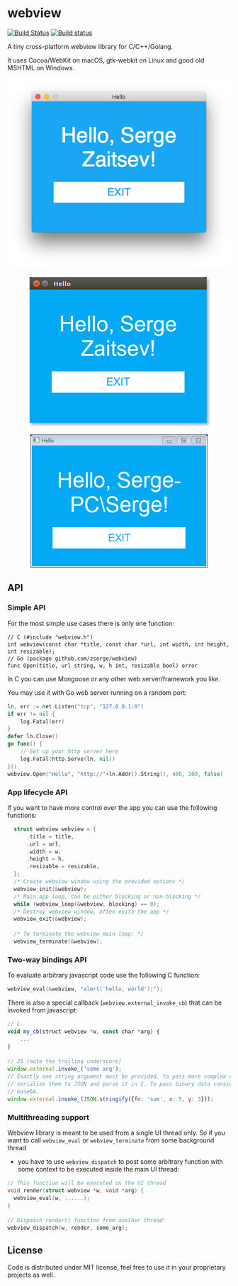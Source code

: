 # webview

[![Build Status](https://travis-ci.org/zserge/webview.svg?branch=master)](https://travis-ci.org/zserge/webview) [![Build status](https://ci.appveyor.com/api/projects/status/ksii33qx18d94h6v?svg=true)](https://ci.appveyor.com/project/zserge/webview)

A tiny cross-platform webview library for C/C++/Golang.

It uses Cocoa/WebKit on macOS, gtk-webkit on Linux and good old MSHTML on Windows.

<p align="center"><img alt="linux" src="screenshot-macos.png"></p>
<p align="center"><img alt="linux" src="screenshot-ubuntu.png"></p>
<p align="center"><img alt="linux" src="screenshot-windows.png"></p>

## API

### Simple API

For the most simple use cases there is only one function:

```
// C (#include "webview.h")
int webview(const char *title, const char *url,	int width, int height, int resizable);
// Go (package github.com/zserge/webview)
func Open(title, url string, w, h int, resizable bool) error
```

In C you can use Mongoose or any other web server/framework you like.

You may use it with Go web server running on a random port:

```go
ln, err := net.Listen("tcp", "127.0.0.1:0")
if err != nil {
	log.Fatal(err)
}
defer ln.Close()
go func() {
 	// Set up your http server here
	log.Fatal(http.Serve(ln, nil))
}()
webview.Open("Hello", "http://"+ln.Addr().String(), 400, 300, false)
```

### App lifecycle API

If you want to have more control over the app you can use the following functions:

```c
  struct webview webview = {
      .title = title,
      .url = url,
      .width = w,
      .height = h,
      .resizable = resizable,
  };
  /* Create webview window using the provided options */
  webview_init(&webview);
  /* Main app loop, can be either blocking or non-blocking */
  while (webview_loop(&webview, blocking) == 0);
  /* Destroy webview window, often exits the app */
  webview_exit(&webview);

  /* To terminate the webview main loop: */
  webview_terminate(&webview);
```

### Two-way bindings API

To evaluate arbitrary javascript code use the following C function:

```c
webview_eval(&webview, "alert('hello, world');");
```

There is also a special callback (`webview.external_invoke_cb`) that can be invoked from javascript:

```javascript
// C
void my_cb(struct webview *w, const char *arg) {
	...
}

// JS (note the trailing underscore)
window.external.invoke_('some arg');
// Exactly one string argument must be provided, to pass more complex objects
// serialize them to JSON and parse it in C. To pass binary data consider using
// base64.
window.external.invoke_(JSON.stringify({fn: 'sum', x: 5, y: 3}));
```

### Multithreading support

Webview library is meant to be used from a single UI thread only. So if you
want to call `webview_eval` or `webview_terminate` from some background thread
- you have to use `webview_dispatch` to post some arbitrary function with some
context to be executed inside the main UI thread:

```c
// This function will be executed on the UI thread
void render(struct webview *w, void *arg) {
  webview_eval(w, ......);
}

// Dispatch render() function from another thread:
webview_dispatch(w, render, some_arg);
```

## License

Code is distributed under MIT license, feel free to use it in your proprietary
projects as well.
